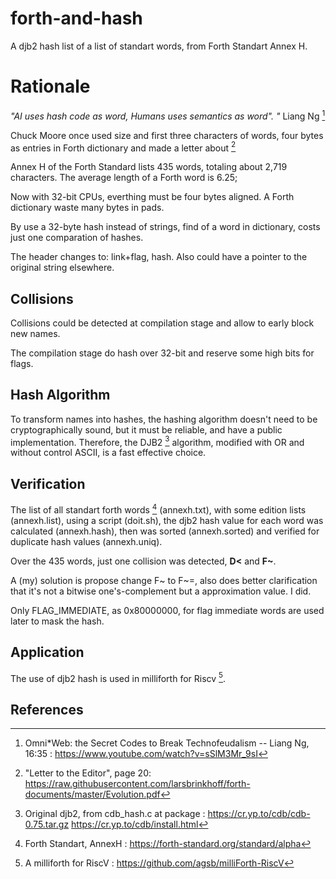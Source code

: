 # forth-and-hash

A djb2 hash list of a list of standart words, from Forth Standart Annex H.

# Rationale

_"AI uses hash code as word, Humans uses semantics as word". "_ Liang Ng [^1]

Chuck Moore once used size and first three characters of words, four bytes as entries in Forth dictionary and made a letter about [^2]

Annex H of the Forth Standard lists 435 words, totaling about 2,719 characters. The average length of a Forth word is 6.25;

Now with 32-bit CPUs, everthing must be four bytes aligned. A Forth dictionary waste many bytes in pads. 

By use a 32-byte hash instead of strings, find of a word in dictionary, costs just one comparation of hashes.

The header changes to: link+flag, hash. Also could have a pointer to the original string elsewhere.

## Collisions

Collisions could be detected at compilation stage and allow to early block new names.

The compilation stage do hash over 32-bit and reserve some high bits for flags.

## Hash Algorithm

To transform names into hashes, the hashing algorithm doesn't need to be cryptographically sound, but it must be reliable, and have a public implementation. Therefore, the DJB2 [^3] algorithm, modified with OR and without control ASCII, is a fast effective choice.

## Verification

The list of all standart forth words [^4] (annexh.txt), with some edition lists (annexh.list), using a script (doit.sh), the djb2 hash value for each word was calculated (annexh.hash), then was sorted (annexh.sorted) and verified for duplicate hash values (annexh.uniq).

Over the 435 words, just one collision was detected, **D<** and **F~**. 

A (my) solution is propose change F~ to F~=, also does better clarification that it's not a bitwise one's-complement but a approximation value. I did.

Only FLAG_IMMEDIATE, as 0x80000000, for flag immediate words are used later to mask the hash.

## Application

The use of djb2 hash is used in milliforth for Riscv [^5]. 

## References

[^1]: Omni\*Web: the Secret Codes to Break Technofeudalism -- Liang Ng, 16\:35 : https://www.youtube.com/watch?v=sSlM3Mr_9sI
[^2]: "Letter to the Editor", page 20: https://raw.githubusercontent.com/larsbrinkhoff/forth-documents/master/Evolution.pdf
[^3]: Original djb2, from cdb_hash.c at package : https://cr.yp.to/cdb/cdb-0.75.tar.gz  https://cr.yp.to/cdb/install.html
[^4]: Forth Standart, AnnexH : https://forth-standard.org/standard/alpha
[^5]: A milliforth for RiscV : https://github.com/agsb/milliForth-RiscV

